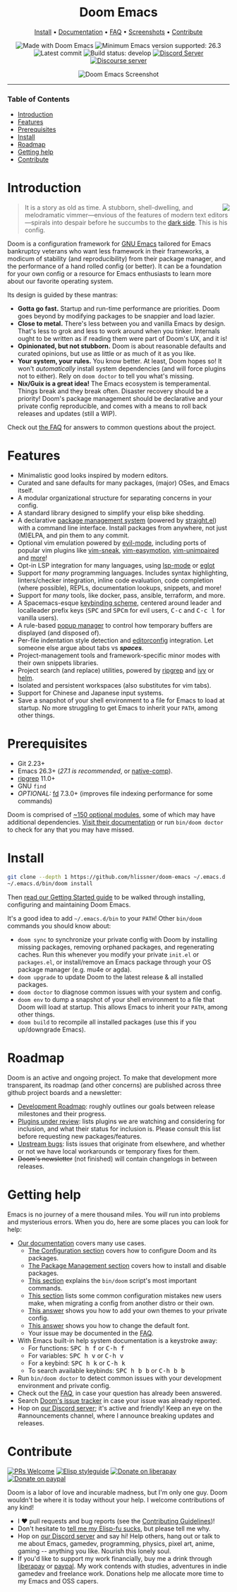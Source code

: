 <div align="center">

# Doom Emacs

[Install](#install) • [Documentation] • [FAQ] • [Screenshots] • [Contribute](#contribute)

![Made with Doom Emacs](https://img.shields.io/github/tag/hlissner/doom-emacs.svg?style=flat-square&label=release&color=58839b)
![Minimum Emacs version supported: 26.3 ](https://img.shields.io/badge/Supports-Emacs_26.3+-blueviolet.svg?style=flat-square&logo=GNU%20Emacs&logoColor=white)
![Latest commit](https://img.shields.io/github/last-commit/hlissner/doom-emacs/develop?style=flat-square)
![Build status: develop](https://img.shields.io/github/workflow/status/hlissner/doom-emacs/CI/develop?style=flat-square)
[![Discord Server](https://img.shields.io/discord/406534637242810369?color=738adb&label=Discord%20Chat&logo=discord&logoColor=white&style=flat-square)][Discord]
[![Discourse server](https://img.shields.io/discourse/users?server=https%3A%2F%2Fdiscourse.doomemacs.org&logo=discourse&label=Discourse&style=flat-square&color=9cf)][Discourse]

![Doom Emacs Screenshot](https://raw.githubusercontent.com/hlissner/doom-emacs/screenshots/main.png)

</div>

---

### Table of Contents
- [Introduction](#introduction)
- [Features](#features)
- [Prerequisites](#prerequisites)
- [Install](#install)
- [Roadmap](#roadmap)
- [Getting help](#getting-help)
- [Contribute](#contribute)


# Introduction
<a href="http://ultravioletbat.deviantart.com/art/Yay-Evil-111710573">
  <img src="https://raw.githubusercontent.com/hlissner/doom-emacs/screenshots/cacochan.png" align="right" />
</a>

> It is a story as old as time. A stubborn, shell-dwelling, and melodramatic
> vimmer—envious of the features of modern text editors—spirals into
> despair before he succumbs to the [dark side][evil-mode]. This is his config.

Doom is a configuration framework for [GNU Emacs] tailored for Emacs bankruptcy
veterans who want less framework in their frameworks, a modicum of stability
(and reproducibility) from their package manager, and the performance of a hand
rolled config (or better). It can be a foundation for your own config or a
resource for Emacs enthusiasts to learn more about our favorite operating
system.

Its design is guided by these mantras:

+ **Gotta go fast.** Startup and run-time performance are priorities. Doom goes
  beyond by modifying packages to be snappier and load lazier.
+ **Close to metal.** There's less between you and vanilla Emacs by design.
  That's less to grok and less to work around when you tinker. Internals ought
  to be written as if reading them were part of Doom's UX, and it is!
+ **Opinionated, but not stubborn.** Doom is about reasonable defaults and
  curated opinions, but use as little or as much of it as you like.
+ **Your system, your rules.** You know better. At least, Doom hopes so! It
  won't *automatically* install system dependencies (and will force plugins not
  to either). Rely on `doom doctor` to tell you what's missing.
+ **Nix/Guix is a great idea!** The Emacs ecosystem is temperamental. Things
  break and they break often. Disaster recovery should be a priority! Doom's
  package management should be declarative and your private config reproducible,
  and comes with a means to roll back releases and updates (still a WIP).
  
Check out [the FAQ][FAQ] for answers to common questions about the project.


# Features
- Minimalistic good looks inspired by modern editors.
- Curated and sane defaults for many packages, (major) OSes, and Emacs itself.
- A modular organizational structure for separating concerns in your config.
- A standard library designed to simplify your elisp bike shedding.
- A declarative [package management system][package-management] (powered by
  [straight.el]) with a command line interface. Install packages from anywhere,
  not just (M)ELPA, and pin them to any commit.
- Optional vim emulation powered by [evil-mode], including ports of popular vim
  plugins like [vim-sneak], [vim-easymotion], [vim-unimpaired] and
  [more][ported-vim-plugins]!
- Opt-in LSP integration for many languages, using [lsp-mode] or [eglot]
- Support for *many* programming languages. Includes syntax highlighting,
  linters/checker integration, inline code evaluation, code completion (where
  possible), REPLs, documentation lookups, snippets, and more!
- Support for *many* tools, like docker, pass, ansible, terraform, and more.
- A Spacemacs-esque [keybinding scheme][bindings], centered around leader
  and localleader prefix keys (<kbd>SPC</kbd> and <kbd>SPC</kbd><kbd>m</kbd> for
  evil users, <kbd>C-c</kbd> and <kbd>C-c l</kbd> for vanilla users).
- A rule-based [popup manager][popup-system] to control how temporary buffers
  are displayed (and disposed of).
- Per-file indentation style detection and [editorconfig] integration. Let
  someone else argue about tabs vs **_spaces_**.
- Project-management tools and framework-specific minor modes with their own
  snippets libraries.
- Project search (and replace) utilities, powered by [ripgrep] and [ivy] or
  [helm].
- Isolated and persistent workspaces (also substitutes for vim tabs).
- Support for Chinese and Japanese input systems.
- Save a snapshot of your shell environment to a file for Emacs to load at
  startup. No more struggling to get Emacs to inherit your `PATH`, among other
  things.


# Prerequisites
+ Git 2.23+
+ Emacs 26.3+ (*27.1 is recommended*, or [native-comp](https://www.emacswiki.org/emacs/GccEmacs)).
+ [ripgrep] 11.0+
+ GNU `find`
+ *OPTIONAL:* [fd] 7.3.0+ (improves file indexing performance for some commands)
  
Doom is comprised of [~150 optional modules][Modules], some of which may have
additional dependencies. [Visit their documentation][Modules] or run `bin/doom
doctor` to check for any that you may have missed.


# Install
``` sh
git clone --depth 1 https://github.com/hlissner/doom-emacs ~/.emacs.d
~/.emacs.d/bin/doom install
```

Then [read our Getting Started guide][getting-started] to be walked through
installing, configuring and maintaining Doom Emacs.

It's a good idea to add `~/.emacs.d/bin` to your `PATH`! Other `bin/doom`
commands you should know about:

+ `doom sync` to synchronize your private config with Doom by installing missing
  packages, removing orphaned packages, and regenerating caches. Run this
  whenever you modify your private `init.el` or `packages.el`, or install/remove
  an Emacs package through your OS package manager (e.g. mu4e or agda).
+ `doom upgrade` to update Doom to the latest release & all installed packages.
+ `doom doctor` to diagnose common issues with your system and config.
+ `doom env` to dump a snapshot of your shell environment to a file that Doom
  will load at startup. This allows Emacs to inherit your `PATH`, among other
  things.
+ `doom build` to recompile all installed packages (use this if you up/downgrade
  Emacs).


# Roadmap
Doom is an active and ongoing project. To make that development more
transparent, its roadmap (and other concerns) are published across three github
project boards and a newsletter:

+ [Development Roadmap](https://github.com/hlissner/doom-emacs/projects/3):
  roughly outlines our goals between release milestones and their progress.
+ [Plugins under review](https://github.com/hlissner/doom-emacs/projects/2):
  lists plugins we are watching and considering for inclusion, and what their
  status for inclusion is. Please consult this list before requesting new
  packages/features.
+ [Upstream bugs](https://github.com/hlissner/doom-emacs/projects/5): lists
  issues that originate from elsewhere, and whether or not we have local
  workarounds or temporary fixes for them.
+ ~~Doom's newsletter~~ (not finished) will contain changelogs in between
  releases.
  

# Getting help
Emacs is no journey of a mere thousand miles. You _will_ run into problems and
mysterious errors. When you do, here are some places you can look for help:

+ [Our documentation][documentation] covers many use cases.
  + [The Configuration section][configuration] covers how to configure Doom and
    its packages.
  + [The Package Management section][package-management] covers how to install
    and disable packages.
  + [This section][bin/doom] explains the `bin/doom` script's most important
    commands.
  + [This section][common-mistakes] lists some common configuration mistakes new
    users make, when migrating a config from another distro or their own.
  + [This answer][change-theme] shows you how to add your own themes to your
    private config.
  + [This answer][change-font] shows you how to change the default font.
  + Your issue may be documented in the [FAQ].
+ With Emacs built-in help system documentation is a keystroke away:
  + For functions: <kbd>SPC h f</kbd> or <kbd>C-h f</kbd>
  + For variables: <kbd>SPC h v</kbd> or <kbd>C-h v</kbd>
  + For a keybind: <kbd>SPC h k</kbd> or <kbd>C-h k</kbd>
  + To search available keybinds: <kbd>SPC h b b</kbd> or <kbd>C-h b b</kbd>
+ Run `bin/doom doctor` to detect common issues with your development
  environment and private config.
+ Check out the [FAQ], in case your question has already been answered.
+ Search [Doom's issue tracker](https://github.com/hlissner/doom-emacs/issues) in case your issue was already
  reported.
+ Hop on [our Discord server][discord]; it's active and friendly! Keep an eye on
  the #announcements channel, where I announce breaking updates and releases.


# Contribute
[![PRs Welcome](https://img.shields.io/badge/PRs-welcome-brightgreen.svg?style=flat-square)](http://makeapullrequest.com) 
[![Elisp styleguide](https://img.shields.io/badge/elisp-style%20guide-purple?style=flat-square)](https://github.com/bbatsov/emacs-lisp-style-guide)
[![Donate on liberapay](https://img.shields.io/badge/liberapay-donate-1.svg?style=flat-square&logo=liberapay&color=blue)][liberapay]
[![Donate on paypal](https://img.shields.io/badge/paypal-donate-1?style=flat-square&logo=paypal&color=blue)][paypal]

Doom is a labor of love and incurable madness, but I'm only one guy. Doom
wouldn't be where it is today without your help. I welcome contributions of any
kind!

+ I :heart: pull requests and bug reports (see the [Contributing
  Guidelines][contribute])!
+ Don't hesitate to [tell me my Elisp-fu
  sucks](https://github.com/hlissner/doom-emacs/issues/new), but please tell me
  why.
+ Hop on [our Discord server][Discord] and say hi! Help others, hang out or talk
  to me about Emacs, gamedev, programming, physics, pixel art, anime, gaming --
  anything you like. Nourish this lonely soul.
+ If you'd like to support my work financially, buy me a drink through
  [liberapay] or [paypal]. My work contends with studies, adventures in indie
  gamedev and freelance work. Donations help me allocate more time to my Emacs
  and OSS capers.


[contribute]: docs/contributing.org
[discord]: https://discord.gg/qvGgnVx
[discourse]: https://discourse.doomemacs.org
[documentation]: docs/index.org
[faq]: docs/faq.org
[getting-started]: docs/getting_started.org
[install]: docs/getting_started.org#install
[backtrace]: docs/getting_started.org#how-to-extract-a-backtrace-from-an-error
[configuration]: docs/getting_started.org#configuring-doom
[package-management]: docs/getting_started.org#package-management
[bin/doom]: docs/getting_started.org#the-bindoom-utility
[common-mistakes]: docs/getting_started.org#common-mistakes-when-configuring-doom-emacs
[change-theme]: docs/faq.org#how-do-i-change-the-theme
[change-font]: docs/faq.org#how-do-i-change-the-fonts
[modules]: docs/modules.org
[popup-system]: modules/ui/popup/README.org
[screenshots]: https://github.com/hlissner/doom-emacs/tree/screenshots#emacsd-screenshots

[bindings]: modules/config/default/+evil-bindings.el
[editorconfig]: http://editorconfig.org/
[evil-mode]: https://github.com/emacs-evil/evil
[fd]: https://github.com/sharkdp/fd
[gnu emacs]: https://www.gnu.org/software/emacs/
[helm]: https://github.com/emacs-helm/helm
[ivy]: https://github.com/abo-abo/swiper
[lsp-mode]: https://github.com/emacs-lsp/lsp-mode
[eglot]: https://github.com/joaotavora/eglot
[nix]: https://nixos.org
[ported-vim-plugins]: modules/editor/evil/README.org#ported-vim-plugins
[ripgrep]: https://github.com/BurntSushi/ripgrep
[straight.el]: https://github.com/raxod502/straight.el
[vim-easymotion]: https://github.com/easymotion/vim-easymotion
[vim-lion]: https://github.com/tommcdo/vim-lion
[vim-sneak]: https://github.com/justinmk/vim-sneak
[vim-unimpaired]: https://github.com/tpope/vim-unimpaired

[liberapay]: https://liberapay.com/hlissner/donate
[paypal]: https://paypal.me/henriklissner/10
